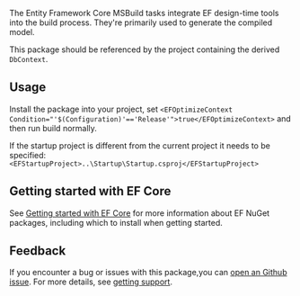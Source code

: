 The Entity Framework Core MSBuild tasks integrate EF design-time tools into the build process. They're primarily used to generate the compiled model.

This package should be referenced by the project containing the derived `DbContext`.

## Usage

Install the package into your project, set `<EFOptimizeContext Condition="'$(Configuration)'=='Release'">true</EFOptimizeContext>` and then run build normally.

If the startup project is different from the current project it needs to be specified: `<EFStartupProject>..\Startup\Startup.csproj</EFStartupProject>`

## Getting started with EF Core

See [Getting started with EF Core](https://learn.microsoft.com/ef/core/get-started/overview/install) for more information about EF NuGet packages, including which to install when getting started.

## Feedback

If you encounter a bug or issues with this package,you can [open an Github issue](https://github.com/dotnet/efcore/issues/new/choose). For more details, see [getting support](https://github.com/dotnet/efcore/blob/main/.github/SUPPORT.md).
